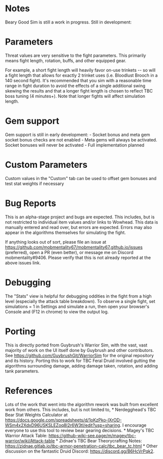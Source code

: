 Notes
=====

Beary Good Sim is still a work in progress. Still in development:

# Parameters
Threat values are very sensitive to the fight parameters. This primarily means fight length, rotation, buffs, and other equipped gear.

For example, a short fight length will heavily favor on-use trinkets -- so will a fight length that allows for exactly 2 trinket uses (i.e. Bloodlust Brooch in a 140 second fight). It's recommended that you sim with a reasonable time range in fight duration to avoid the effects of a single additional swing skewing the results and that a longer fight length is chosen to reflect TBC boss tuning (4 minutes+). Note that longer fights will affect simulation length.

# Gem support
Gem support is still in early development:
	- Socket bonus and meta gem socket bonus checks are not enabled
	- Meta gems will always be activated. Socket bonuses will never be activated
	- Full implementation planned
# Custom Parameters
Custom values in the "Custom" tab can be used to offset gem bonuses and test stat weights if necessary

# Bug Reports
This is an alpha-stage project and bugs are expected. This includes, but is not restricted to individual item values and/or links to Wowhead. This data is manually entered and read over, but errors are expected. Errors may also appear in the algorithms themselves for simulating the fight. 

If anything looks out of sort, please file an issue at https://github.com/mobmentality67/mobmentality67.github.io/issues (preferred), open a PR (even better), or message me on Discord mobmentality#9406. Please verify that this is not already reported at the above issues link.

# Debugging
The "Stats" view is helpful for debugging oddities in the fight from a high level (especially the attack table breakdown). To observe a single fight, set simulations = 1 in Settings and simulate a run, then open your browser's Console and (F12 in chrome) to view the output log.

# Porting
This is directly ported from Guybrush's Warrior Sim, with the vast, vast majority of work on the UI itself done by Guybrush and other contributors. See https://github.com/GuybrushGit/WarriorSim for the original repository and its history. Porting this to work for TBC Feral Druid involved gutting the algorithms surrounding damage, adding damage taken, rotation, and adding tank parameters.

# References
Lots of the work that went into the algorithm rework was built from excellent work from others. This includes, but is not limited to,
    * Nerdegghead's TBC Bear Stat Weights Calculator at https://docs.google.com/spreadsheets/d/1oKzPko-lXrOD-WSm4x2XdxD96USKSLEZoq8l2r6W3tI/edit?usp=sharing. I encourage everyone to use this tool to review bear gearing decisions.
    * Magey's TBC Warrior Attack Table: https://github-wiki-see.page/m/magey/tbc-warrior/wiki/Attack-table
    * Zidnae's TBC Bear Theorycrafting Notes: https://zidnae.gitlab.io/tbc-armor-penetration-calc/tbc_bear_tc.html
    * Other discussion on the fantastic Druid Discord: https://discord.gg/B6HcVrPqk2. 